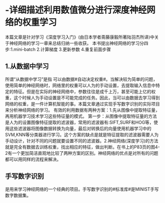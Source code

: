 # -详细描述利用数值微分进行深度神经网络的权重学习
本篇文章是针对学习《深度学习入门》(由日本学者斋藤康毅所著陆羽杰所译)中关于神经网络的学习一章来总结归纳一些收获。
本书提出神经网络的学习分四步:1.mini-batch  2.计算梯度  3.更新参数  4.重复前面步骤
## 1.从数据中学习
  所谓“从数据中学习”是指 可以由数据#自动决定权重#。当解决较为简单的问题，使用简单的神经网络时，网络里的权重可以人为的手动设置，去提取输入信息中特定的特征。但是在实际的神经网络中，参数往往是成千上万，甚至可能上亿的权重，这个时候人为手动设置是不可能完成的任务。因此，当可以由数据去学习得到网络的权重，是一件计算机智能的事。本篇文章通过实现手写数字识别的实际项目来分析神经网络的学习。
  有效的利用数据有两种方案：1.先从图像中提取特征量，再用机器学习技术学习这些特征量的模式。 第一步：从图像中提取特征量的方法是人为的设置图像特征提取的滤波器，常用的滤波器有:SIFT,SURF和HOG等，使用这些滤波器将图像数据转换为向量，最后对转换后的向量使用机器学习中的SVM,KNN等分类器进行学习。这个方案的缺点是就是特征提取的滤波器需要人为手动设计，针对不同的问题就要设置不同的滤波器。2.神经网络(深度学习)的方法就是完全有数据去训练权重，找出相应的特征，做出判断。在书上的P83页的图4-2有一个更加简洁直观地比较了两种方案的区别。神经网络的优点是对所有的问题都可以用同样的流程来解决。
    
## 手写数字识别
是用来学习神经网络的一个经典的项目。手写数字识别的#标准库#是MINIST手写数字数据集。
        
